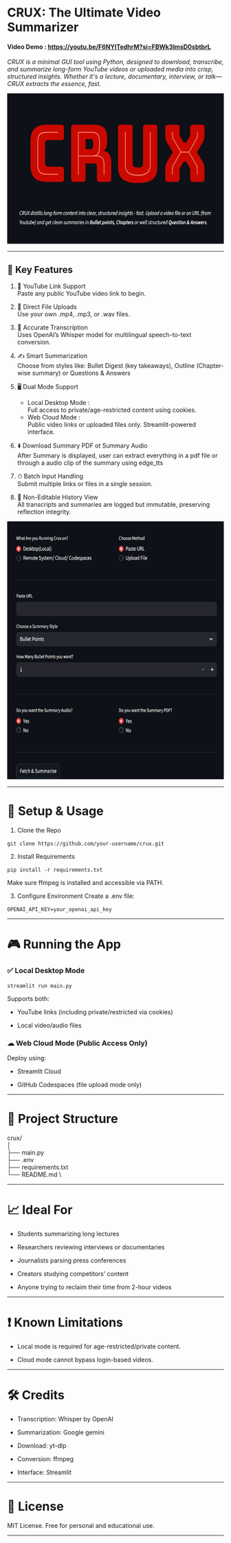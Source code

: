 # CRUX: The Ultimate Video Summarizer
#### Video Demo : https://youtu.be/F6NYITedhrM?si=FBWk3ImsD0sbtbrL

_CRUX is a minimal GUI tool using Python, designed to download, transcribe, and summarize long-form YouTube videos or uploaded media into crisp, structured insights. Whether it's a lecture, documentary, interview, or talk—CRUX extracts the essence, fast._

<img src="Screenshot 2025-07-13 144539.png" width ="800" height ="350">

---

## 📌 Key Features

1. 🔗 YouTube Link Support\
Paste any public YouTube video link to begin.

2. 📁 Direct File Uploads\
 Use your own .mp4, .mp3, or .wav files.

3. 🧠 Accurate Transcription\
Uses OpenAI’s Whisper model for multilingual speech-to-text conversion.

4. ✍ Smart Summarization\
Choose from styles like: Bullet Digest (key takeaways), Outline (Chapter-wise summary) or Questions & Answers

5. 🖥 Dual Mode Support
   - Local Desktop Mode : \
Full access to private/age-restricted content using cookies.
   - Web Cloud Mode : \
Public video links or uploaded files only. Streamlit-powered interface.

6. ⬇️ Download Summary PDF ot Summary Audio\
After Summary is displayed, user can extract everything in a pdf file or through a audio clip of the summary using edge_tts

7. ⏱ Batch Input Handling\
Submit multiple links or files in a single session.

8. 🧭 Non-Editable History View\
All transcripts and summaries are logged but immutable, preserving reflection integrity.


<img src="Screenshot 2025-07-13 172843.png" width ="800" height ="600">

---

# 🔧 Setup & Usage
1. Clone the Repo
```
git clone https://github.com/your-username/crux.git
```
2. Install Requirements
```
pip install -r requirements.txt
```
Make sure ffmpeg is installed and accessible via PATH.

3. Configure Environment
   Create a .env file:
```
OPENAI_API_KEY=your_openai_api_key
```
---

# 🎮 Running the App

### ✅ Local Desktop Mode

```
streamlit run main.py
```
Supports both:
  - YouTube links (including private/restricted via cookies)

  - Local video/audio files


### ☁ Web Cloud Mode (Public Access Only)

Deploy using:

  - Streamlit Cloud

  - GitHub Codespaces (file upload mode only)

---

# 📁 Project Structure

crux/ \
│\
├── main.py \
├── .env  \
├── requirements.txt \
└── README.md \

---

# 📈 Ideal For

+ Students summarizing long lectures

+ Researchers reviewing interviews or documentaries

+ Journalists parsing press conferences

+ Creators studying competitors’ content

+ Anyone trying to reclaim their time from 2-hour videos

---

# ❗ Known Limitations

- Local mode is required for age-restricted/private content.

- Cloud mode cannot bypass login-based videos.
---

# 🛠 Credits

- Transcription: Whisper by OpenAI

- Summarization: Google gemini

- Download: yt-dlp

- Conversion: ffmpeg

- Interface: Streamlit
---

# 📜 License
MIT License. Free for personal and educational use.

---
